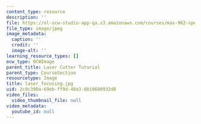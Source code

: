 ```yaml
---
content_type: resource
description: ''
file: https://ol-ocw-studio-app-qa.s3.amazonaws.com/courses/mas-962-special-topics-new-textiles-spring-2010/2c0c390a69ebff9d40a36b19680932d8_laser_focusing.jpg
file_type: image/jpeg
image_metadata:
  caption: ''
  credit: ''
  image-alt: ''
learning_resource_types: []
ocw_type: OCWImage
parent_title: Laser Cutter Tutorial
parent_type: CourseSection
resourcetype: Image
title: laser_focusing.jpg
uid: 2c0c390a-69eb-ff9d-40a3-6b19680932d8
video_files:
  video_thumbnail_file: null
video_metadata:
  youtube_id: null
---
```

